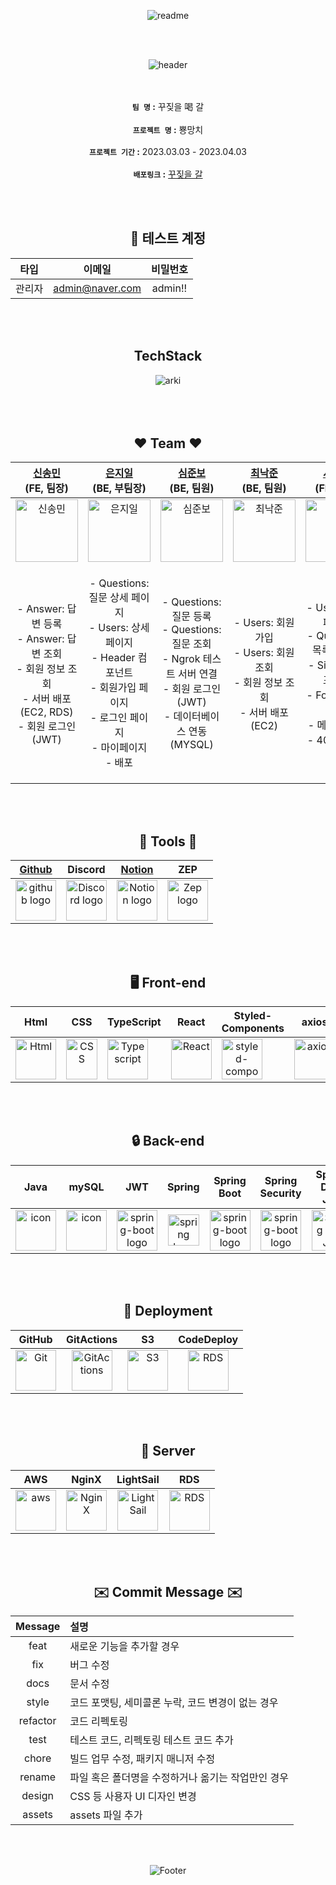 <div align="center"> 

![readme](https://user-images.githubusercontent.com/116049579/228496469-54e0027d-383d-474a-81db-df84e8dbb7ee.png) 

<br/>
<br/>
  
![header](https://capsule-render.vercel.app/api?type=Cylinder&&color=FF4F6E&height=100&section=header&text=🔨꾸짖을갈🔨%20&fontSize=25&fontColor=fff&animation=twinkling&fontAlignY=55)</br>
</br>
</br>

**`팀 명` :** 꾸짖을 喝 갈 </br></br>
**`프로젝트 명` :** 뿅망치 </br></br>
**`프로젝트 기간` :** 2023.03.03 - 2023.04.03 </br></br>
**`배포링크` :**  [ 꾸짖을 갈 ](https://andanghae.com)

<br/>
<br/>

## 👤 테스트 계정

|타입|이메일|비밀번호|
|:--:|:--:|:--:|
|관리자|admin@naver.com|admin!!|

<br/>
<br/>

## TechStack
<img alt="arki" src="https://user-images.githubusercontent.com/94615294/228513508-947f64eb-21a4-482f-b2c9-3b7ed4e4bf08.png">

<br/>
<br/>



<br/>
<br/>

## ❤️ Team ❤️

| <a href="https://github.com/jbsim999" target="_blank">신송민</a><br>(FE, 팀장) | <a href="https://github.com/Mia-Oh" target="_blank">은지일</a><br>(BE, 부팀장) | <a href="https://github.com/dooyong2" target="_blank">심준보</a><br>(BE, 팀원) | <a href="https://github.com/artwoojin" target="_blank">최낙준</a><br>(BE, 팀원) | <a href="https://github.com/SUM1NG" target="_blank">서정희</a><br>(FE, 팀원) | <a href="https://github.com/youa7878" target="_blank">윤지원</a><br>(FE, 팀원) |
| :--: | :--: | :--: | :--: | :--: | :--: |
| <img alt="신송민" src="https://user-images.githubusercontent.com/116049579/228496464-8e22fb83-54c2-4228-ae26-35661778ee8a.png" height="100" width="100"> | <img alt="은지일" src="https://user-images.githubusercontent.com/116049579/228496449-6bafd858-e162-4426-b138-262f4df4a4c3.png" height="100" width="100"> | <img alt="심준보" src="https://user-images.githubusercontent.com/116049579/228496467-e8c4b62d-3b59-4bcb-b36a-d6e923764ccc.png" height="100" width="100"> | <img alt="최낙준" src="https://user-images.githubusercontent.com/116049579/228496441-6b0c43a5-d4ed-4d90-ade2-56e2f5cdf0ca.png" height="100" width="100"> | <img alt="서정희" src="https://user-images.githubusercontent.com/116049579/228496458-d5407a12-c743-4d38-8482-64e9e17eb041.png" height="100" width="100"> | <img alt="윤지원" src="https://user-images.githubusercontent.com/116049579/228496452-6df85342-910e-4388-a78e-fed272f061a3.png" height="100" width="100"> 
|- Answer: 답변 등록 </br> - Answer: 답변 조회 </br> - 회원 정보 조회 </br> - 서버 배포(EC2, RDS) </br> - 회원 로그인(JWT) </br>| - Questions: 질문 상세 페이지 </br> - Users: 상세 페이지 </br> - Header 컴포넌트</br> - 회원가입 페이지 </br> - 로그인 페이지 </br> - 마이페이지 </br> - 배포 </br>|-  Questions: 질문 등록 </br> - Questions: 질문 조회 </br> - Ngrok 테스트 서버 연결 </br> - 회원 로그인(JWT) </br> - 데이터베이스 연동(MYSQL)| - Users: 회원 가입 </br> -  Users: 회원 조회 </br> - 회원 정보 조회 </br>- 서버 배포(EC2) </br> |- Users: 목록 페이지</br> - Questions: 목록 페이지</br> - Sidebar 컴포넌트</br> - Footer 컴포넌트</br> - 메인 페이지</br> - 404 페이지</br> | - Questions: 질문 작성 페이지 </br> - Questions: 질문 수정 페이지 </br> - Questions: 답변 수정 페이지 </br> - Tags: 목록 페이지 </br> - Pagnation 컴포넌트 </br> - Nav 컴포넌트 </br>


<br/>
<br/>

## 🔧 Tools 🔧 
| <a href="https://github.com/codestates-seb/seb42_main_026" target="_blank">Github</a> | Discord |<a href="https://www.notion.so/codestates/7b565b3aa04c4b58afe3d95a3e8cb611" target="_blank">Notion</a>|ZEP|
| :---: | :---: | :---: | :---: |
| <img alt="github logo" src="https://techstack-generator.vercel.app/github-icon.svg" width="65" height="65"> | <img alt="Discord logo" src="https://assets-global.website-files.com/6257adef93867e50d84d30e2/62595384e89d1d54d704ece7_3437c10597c1526c3dbd98c737c2bcae.svg" height="65" width="65"> |<img alt="Notion logo" src="https://www.notion.so/cdn-cgi/image/format=auto,width=640,quality=100/front-static/shared/icons/notion-app-icon-3d.png" height="65" width="65">|<img alt="Zep logo" src="https://user-images.githubusercontent.com/116049579/228499765-baea368b-abb1-4a21-840f-ae3d65f4a07b.png" height="65" width="65">|

<br/>
<br/>
 
## 🖥️ Front-end
|Html|CSS|TypeScript|React|Styled-<br>Components|axios|Redux|Yarn|Figma|
|:---:|:---:|:---:|:---:|:---:|:---:|:---:|:---:|:---:|
|<img alt="Html" src ="https://upload.wikimedia.org/wikipedia/commons/thumb/6/61/HTML5_logo_and_wordmark.svg/440px-HTML5_logo_and_wordmark.svg.png" width="65" height="65" />|<div style="display: flex; align-items: flex-start;"><img  src="https://user-images.githubusercontent.com/111227745/210204643-4c3d065c-59ec-481d-ac13-cea795730835.png" alt="CSS" width="50" height="65" /></div>|<div style="display: flex; align-items: flex-start;"><img src="https://user-images.githubusercontent.com/116049579/228499138-d92eeb0a-e1ca-45b4-ab81-d1bd305cc648.png" alt="Typescript" width="65" height="65" /></div>|<div style="display: flex; align-items: flex-start;"><img src="https://techstack-generator.vercel.app/react-icon.svg" alt="React" width="65" height="65" /></div>|<div style="display: flex; align-items: flex-start;"><img src="https://user-images.githubusercontent.com/116049579/228498133-ce297d1f-52fa-4adb-92b0-4f25d1a2f6b0.png" alt="styled-components icon" width="65" height="65" /></div>|<div style="display: flex; align-items: flex-start;"><img src="https://axios-http.com/assets/logo.svg" alt="axios" width="65" height="65"/></div>|<div style="display: flex; align-items: flex-start;"><img src="https://user-images.githubusercontent.com/116049579/228498619-e4cce636-7f90-470a-892f-bca7ed692b5c.png" alt="Redux" width="65" height="65"/></div>|<div style="display: flex; align-items: flex-start;"><img alt="Yarn" src="https://user-images.githubusercontent.com/116049579/228499150-1dec8a5d-7e7a-4275-8a97-b516bcffc353.png" width="65" height="65"/></div>|<div style="display: flex; align-items: flex-start;"><img alt="Figma" src="https://user-images.githubusercontent.com/116049579/228499149-3e274657-f07f-4a57-a784-d94cf50298ef.png" width="65" height="65"/></div>|

<br/>
<br/>

## 🔒 Back-end
|Java|mySQL|JWT|Spring|Spring<br>Boot|Spring<br>Security|Spring<br> Data JPA|Tomcat|Gradle|
|:---:|:---:|:---:|:---:|:---:|:---:|:---:|:---:|:---:|
|<div style="display: flex; align-items: flex-start;"><img src="https://techstack-generator.vercel.app/java-icon.svg" alt="icon" width="65" height="65" /></div>|<div style="display: flex; align-items: flex-start;"><img src="https://techstack-generator.vercel.app/mysql-icon.svg" alt="icon" width="65" height="65" /></div>|<img alt="spring-boot logo" src="https://user-images.githubusercontent.com/94615294/228506004-6436bdfc-55bc-42df-a85e-19aa7af9d9c7.png" width="65" height="65" >|<img alt="spring logo" src="https://www.vectorlogo.zone/logos/springio/springio-icon.svg" height="50" width="50" >|<img alt="spring-boot logo" src="https://t1.daumcdn.net/cfile/tistory/27034D4F58E660F616" width="65" height="65" >|<img alt="spring-boot logo" src="https://blog.kakaocdn.net/dn/dIQDQP/btqZ09ESd8T/0ibqtotW52OaJS8HznXDQK/img.png" width="65" height="65" >|<img alt="Spring Data JPA" src="https://noticon-static.tammolo.com/dgggcrkxq/image/upload/v1609094551/noticon/gkcjchloc7f7khlsyyyy.png" width="65" height="65" >|<img alt="Tomcat" src="https://user-images.githubusercontent.com/116049579/228498079-2f227d2c-f5ce-431e-beab-2db92e763d08.png" width="65" height="65" >|<img alt="Gradle" src="https://user-images.githubusercontent.com/116049579/228498729-7ed3d264-0aa9-446c-866c-33da85fb7785.png" width="65" height="65" >

<br/>
<br/>

## 🎁 Deployment
|GitHub|GitActions|S3|CodeDeploy|
|:---:|:---:|:---:|:---:|
|<div style="display: flex; align-items: flex-start;"><img src="https://user-images.githubusercontent.com/116049579/228498469-597b8c89-73ec-4b93-809f-ca3d6b2f2a7f.png" alt="Git" width="65" height="65" /></div>| <img alt="GitActions" src="https://user-images.githubusercontent.com/116049579/228498004-4d70902d-1b8f-4308-88d5-a7609551465a.png" width="65" height="65" >|<img alt="S3" src="https://noticon-static.tammolo.com/dgggcrkxq/image/upload/v1567064876/noticon/sb5llmvfubuceldbkmx8.png" width="65" height="65" >|<img alt="RDS" src="https://user-images.githubusercontent.com/94615294/228508713-e67679f4-19e7-4171-9222-c0b43b1e5553.png" width="65" height="65" > |

<br/>
<br/>

## 🎁 Server
|AWS|NginX|LightSail|RDS|
|:---:|:---:|:---:|:---:|
|<div style="display: flex; align-items: flex-start;"><img src="https://techstack-generator.vercel.app/aws-icon.svg" alt="aws" width="65" height="65" /></div>| <img alt="NginX" src="https://creazilla-store.fra1.digitaloceanspaces.com/icons/3256840/file-type-nginx-icon-sm.png" width="65" height="65" >| <img alt="LightSail" src="https://user-images.githubusercontent.com/94615294/228509322-8df514e3-8349-4424-8b68-89700c04a468.png" width="65" height="65" >|<img alt="RDS" src="https://user-images.githubusercontent.com/116181346/222353450-5c052bbc-3fe8-4429-bc1c-65ffbc1404ed.png" width="65" height="65" > |

<br/>
<br/>

## ✉️ Commit  Message ✉️ 

|Message|	설명|
|:---:|:---|
|feat	|새로운 기능을 추가할 경우|
|fix	|버그 수정|
|docs	|문서 수정|
|style	|코드 포맷팅, 세미콜론 누락, 코드 변경이 없는 경우|
|refactor	|코드 리펙토링|
|test	|테스트 코드, 리펙토링 테스트 코드 추가|
|chore	|빌드 업무 수정, 패키지 매니저 수정|
|rename	|파일 혹은 폴더명을 수정하거나 옮기는 작업만인 경우|
|design	|CSS 등 사용자 UI 디자인 변경|
|assets	|assets 파일 추가|

<br/>
<br/>

![Footer](https://capsule-render.vercel.app/api?type=waving&color=auto&height=180&width=300&section=footer)
